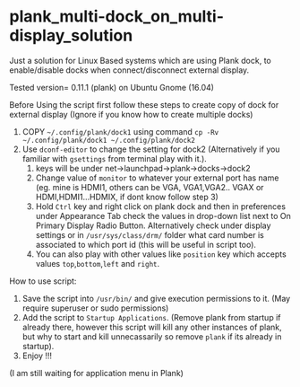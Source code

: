 # plank_multi-dock_on_multi-display_solution
Just a solution for Linux Based systems which are using Plank dock, to enable/disable docks when connect/disconnect external display.

Tested version= 0.11.1 (plank) on Ubuntu Gnome (16.04)  

Before Using the script first follow these steps to create copy of dock for external display (Ignore if you know how to create multiple docks)

1. COPY `~/.config/plank/dock1` using command `cp -Rv ~/.config/plank/dock1 ~/.config/plank/dock2`
2. Use `dconf-editor` to change the setting for dock2 (Alternatively if you familiar with `gsettings` from terminal play with it.).
    1. keys will be under net->launchpad->plank->docks->dock2 
    2. Change value of `monitor` to whatever your external port has name (eg. mine is HDMI1, others can be VGA, VGA1,VGA2.. VGAX or HDMI,HDMI1...HDMIX, if dont know follow step 3)
    3. Hold `Ctrl` key and right click on plank dock and then in preferences under Appearance Tab check the values in drop-down list next to On Primary Display Radio Button. Alternatively check under display settings or in `/usr/sys/class/drm/` folder what card number is associated to which port id (this will be useful in script too).
    4. You can also play with other values like `position` key which accepts values `top`,`bottom`,`left` and `right`.


How to use script:

1. Save the script into `/usr/bin/` and give execution permissions to it. (May require superuser or sudo permissions)
2. Add the script to `Startup Applications`. (Remove plank from startup if already there, however this script will kill any other instances of plank, but why to start and kill unnecassarily so remove `plank` if its already in startup).
3. Enjoy !!! 


(I am still waiting for application menu in Plank)
